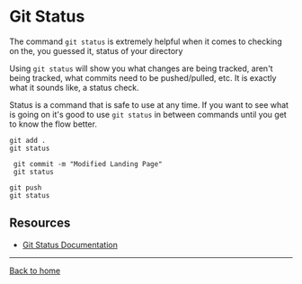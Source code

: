 # Git Status

The command `git status` is extremely helpful when it comes to checking on the, you guessed it, status of your directory

Using `git status` will show you what changes are being tracked, aren't being tracked, what commits need to be pushed/pulled, etc. 
It is exactly what it sounds like, a status check.

Status is a command that is safe to use at any time.
If you want to see what is going on it's good to use `git status` in between commands until you get to know the flow better.

``` 
git add . 
git status

 git commit -m "Modified Landing Page" 
 git status

git push 
git status
```

## Resources

- [Git Status Documentation](https://git-scm.com/docs/git-status)
 
 ---

 [Back to home](../README.md)